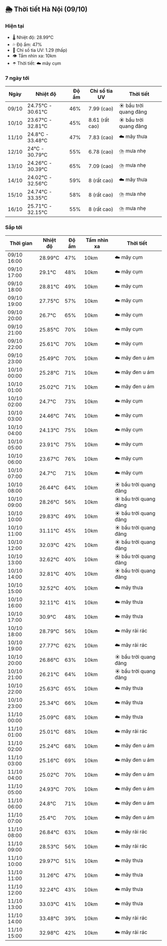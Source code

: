 ## 🌦️ Thời tiết Hà Nội (09/10)

### Hiện tại

- 🌡️ Nhiệt độ: 28.99℃
- 💦 Độ ẩm: 47%
- 🌟 Chỉ số tia UV: 1.29 (thấp)
- 👁️ Tầm nhìn xa: 10km
- ☂️ Thời tiết: ☁️ mây cụm

### 7 ngày tới

| Ngày | Nhiệt độ | Độ ẩm | Chỉ số tia UV | Thời tiết |
| --- | --- | --- | --- | --- |
| 09/10 | 24.75℃ - 30.61℃ | 46% | 7.99 (cao) | ☀️ bầu trời quang đãng |
| 10/10 | 23.67℃ - 32.81℃ | 45% | 8.61 (rất cao) | ☀️ bầu trời quang đãng |
| 11/10 | 24.8℃ - 33.48℃ | 47% | 7.83 (cao) | ☁️ mây thưa |
| 12/10 | 24℃ - 30.79℃ | 55% | 6.78 (cao) | ⛈️ mưa nhẹ |
| 13/10 | 24.26℃ - 30.39℃ | 65% | 7.09 (cao) | ⛈️ mưa nhẹ |
| 14/10 | 24.02℃ - 32.56℃ | 59% | 8 (rất cao) | ☁️ mây thưa |
| 15/10 | 24.74℃ - 33.35℃ | 58% | 8 (rất cao) | ⛈️ mưa nhẹ |
| 16/10 | 25.71℃ - 32.15℃ | 55% | 8 (rất cao) | ⛈️ mưa nhẹ |

### Sắp tới

| Thời gian | Nhiệt độ | Độ ẩm | Tầm nhìn xa | Thời tiết |
| --- | --- | --- | --- | --- |
| 09/10 16:00 | 28.99℃ | 47% | 10km | ☁️ mây cụm |
| 09/10 17:00 | 29.1℃ | 48% | 10km | ☁️ mây cụm |
| 09/10 18:00 | 28.81℃ | 49% | 10km | ☁️ mây cụm |
| 09/10 19:00 | 27.75℃ | 57% | 10km | ☁️ mây cụm |
| 09/10 20:00 | 26.7℃ | 65% | 10km | ☁️ mây cụm |
| 09/10 21:00 | 25.85℃ | 70% | 10km | ☁️ mây cụm |
| 09/10 22:00 | 25.61℃ | 70% | 10km | ☁️ mây cụm |
| 09/10 23:00 | 25.49℃ | 70% | 10km | ☁️ mây đen u ám |
| 10/10 00:00 | 25.28℃ | 71% | 10km | ☁️ mây đen u ám |
| 10/10 01:00 | 25.02℃ | 71% | 10km | ☁️ mây đen u ám |
| 10/10 02:00 | 24.7℃ | 73% | 10km | ☁️ mây cụm |
| 10/10 03:00 | 24.46℃ | 74% | 10km | ☁️ mây cụm |
| 10/10 04:00 | 24.13℃ | 75% | 10km | ☁️ mây cụm |
| 10/10 05:00 | 23.91℃ | 75% | 10km | ☁️ mây cụm |
| 10/10 06:00 | 23.67℃ | 76% | 10km | ☁️ mây cụm |
| 10/10 07:00 | 24.7℃ | 71% | 10km | ☁️ mây cụm |
| 10/10 08:00 | 26.44℃ | 64% | 10km | ☀️ bầu trời quang đãng |
| 10/10 09:00 | 28.26℃ | 56% | 10km | ☀️ bầu trời quang đãng |
| 10/10 10:00 | 29.83℃ | 49% | 10km | ☀️ bầu trời quang đãng |
| 10/10 11:00 | 31.11℃ | 45% | 10km | ☀️ bầu trời quang đãng |
| 10/10 12:00 | 32.03℃ | 42% | 10km | ☀️ bầu trời quang đãng |
| 10/10 13:00 | 32.62℃ | 40% | 10km | ☀️ bầu trời quang đãng |
| 10/10 14:00 | 32.81℃ | 40% | 10km | ☀️ bầu trời quang đãng |
| 10/10 15:00 | 32.52℃ | 40% | 10km | ☁️ mây thưa |
| 10/10 16:00 | 32.11℃ | 41% | 10km | ☁️ mây thưa |
| 10/10 17:00 | 30.9℃ | 48% | 10km | ☁️ mây thưa |
| 10/10 18:00 | 28.79℃ | 56% | 10km | ☁️ mây rải rác |
| 10/10 19:00 | 27.77℃ | 62% | 10km | ☁️ mây rải rác |
| 10/10 20:00 | 26.86℃ | 63% | 10km | ☀️ bầu trời quang đãng |
| 10/10 21:00 | 26.21℃ | 64% | 10km | ☀️ bầu trời quang đãng |
| 10/10 22:00 | 25.63℃ | 65% | 10km | ☁️ mây thưa |
| 10/10 23:00 | 25.34℃ | 66% | 10km | ☁️ mây thưa |
| 11/10 00:00 | 25.09℃ | 68% | 10km | ☁️ mây thưa |
| 11/10 01:00 | 25.01℃ | 68% | 10km | ☁️ mây rải rác |
| 11/10 02:00 | 25.24℃ | 68% | 10km | ☁️ mây đen u ám |
| 11/10 03:00 | 25.16℃ | 69% | 10km | ☁️ mây đen u ám |
| 11/10 04:00 | 25.02℃ | 70% | 10km | ☁️ mây đen u ám |
| 11/10 05:00 | 24.93℃ | 70% | 10km | ☁️ mây đen u ám |
| 11/10 06:00 | 24.8℃ | 71% | 10km | ☁️ mây đen u ám |
| 11/10 07:00 | 25.4℃ | 70% | 10km | ☁️ mây đen u ám |
| 11/10 08:00 | 26.84℃ | 63% | 10km | ☁️ mây rải rác |
| 11/10 09:00 | 28.53℃ | 56% | 10km | ☁️ mây rải rác |
| 11/10 10:00 | 29.97℃ | 51% | 10km | ☁️ mây thưa |
| 11/10 11:00 | 31.26℃ | 47% | 10km | ☁️ mây thưa |
| 11/10 12:00 | 32.24℃ | 43% | 10km | ☁️ mây thưa |
| 11/10 13:00 | 33.03℃ | 41% | 10km | ☁️ mây thưa |
| 11/10 14:00 | 33.48℃ | 39% | 10km | ☁️ mây rải rác |
| 11/10 15:00 | 32.98℃ | 42% | 10km | ☁️ mây rải rác |
